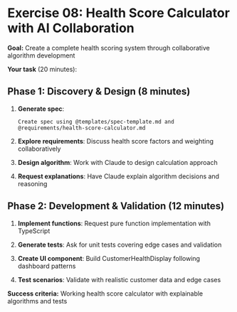 # Exercise 08: Health Score Calculator with AI Collaboration

**Goal:** Create a complete health scoring system through collaborative algorithm development

**Your task** (20 minutes):

## Phase 1: Discovery & Design (8 minutes)

1. **Generate spec**:

   ```
   Create spec using @templates/spec-template.md and @requirements/health-score-calculator.md
   ```

2. **Explore requirements**: Discuss health score factors and weighting collaboratively

3. **Design algorithm**: Work with Claude to design calculation approach

4. **Request explanations**: Have Claude explain algorithm decisions and reasoning

## Phase 2: Development & Validation (12 minutes)

1. **Implement functions**: Request pure function implementation with TypeScript

2. **Generate tests**: Ask for unit tests covering edge cases and validation

3. **Create UI component**: Build CustomerHealthDisplay following dashboard patterns

4. **Test scenarios**: Validate with realistic customer data and edge cases

**Success criteria:** Working health score calculator with explainable algorithms and tests
